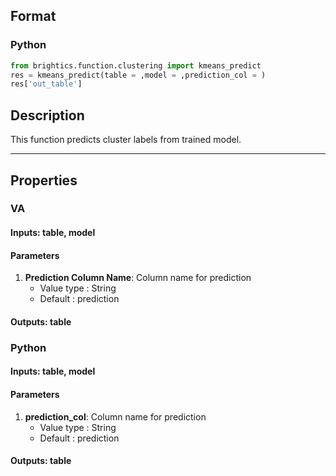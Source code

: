 ## Format
### Python
```python
from brightics.function.clustering import kmeans_predict
res = kmeans_predict(table = ,model = ,prediction_col = )
res['out_table']
```

## Description
This function predicts cluster labels from trained model.

---

## Properties
### VA
#### Inputs: table, model

#### Parameters
1. **Prediction Column Name**: Column name for prediction
   - Value type : String
   - Default : prediction

#### Outputs: table

### Python
#### Inputs: table, model

#### Parameters
1. **prediction_col**: Column name for prediction
   - Value type : String
   - Default : prediction

#### Outputs: table

